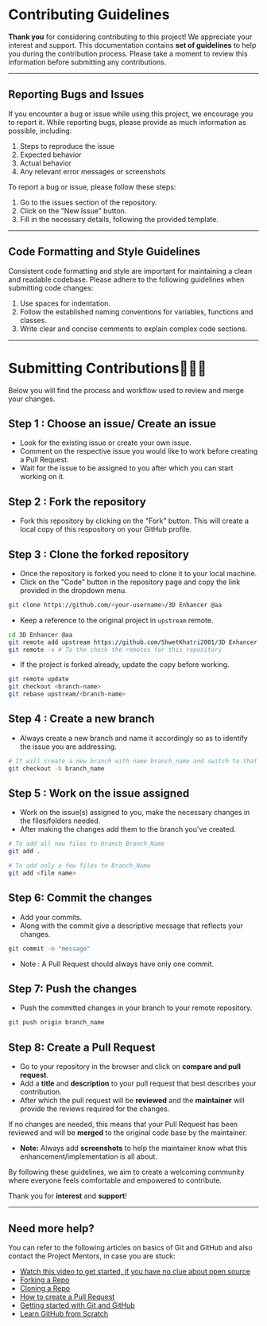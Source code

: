 # Contributing Guidelines

**Thank you** for considering contributing to this project! We appreciate your interest and support. This documentation contains **set of guidelines** to help you during the contribution process. Please take a moment to review this information before submitting any contributions.
___

## Reporting Bugs and Issues 

If you encounter a bug or issue while using this project, we encourage you to report it. While reporting bugs, please provide as much information as possible, including:
 
1. Steps to reproduce the issue
2. Expected behavior
3. Actual behavior
4. Any relevant error messages or screenshots

To report a bug or issue, please follow these steps:

1. Go to the issues section of the repository.
2. Click on the "New Issue" button.
3. Fill in the necessary details, following the provided template.
___

## Code Formatting and Style Guidelines
Consistent code formatting and style are important for maintaining a clean and readable codebase. Please adhere to the following guidelines when submitting code changes:

1. Use spaces for indentation.
2. Follow the established naming conventions for variables, functions and classes.
3. Write clear and concise comments to explain complex code sections.
___

# Submitting Contributions👨🏻‍💻

Below you will find the process and workflow used to review and merge your changes.

## **Step 1 : Choose an issue/ Create an issue**

- Look for the existing issue or create your own issue.
- Comment on the respective issue you would like to work before creating a Pull Request.
- Wait for the issue to be assigned to you after which you can start working on it.

## **Step 2 : Fork the repository**

- Fork this repository by clicking on the "Fork" button. This will create a local copy of this respository on your GitHub profile.

## **Step 3 : Clone the forked repository**

- Once the repository is forked you need to clone it to your local machine.
- Click on the "Code" button in the repository page and copy the link provided in the dropdown menu.
  

```bash
git clone https://github.com/<your-username>/3D Enhancer @aa
```

- Keep a reference to the original project in `upstream` remote.

```bash  
cd 3D Enhancer @aa  
git remote add upstream https://github.com/ShwetKhatri2001/3D Enhancer @aa
git remote -v # To the check the remotes for this repository 
```  

- If the project is forked already, update the copy before working.

```bash
git remote update
git checkout <branch-name>
git rebase upstream/<branch-name>
``` 

## **Step 4 : Create a new branch**

- Always create a new branch and name it accordingly so as to identify the issue you are addressing.

```bash
# It will create a new branch with name branch_name and switch to that branch 
git checkout -b branch_name
```
## **Step 5 : Work on the issue assigned**

- Work on the issue(s) assigned to you, make the necessary changes in the files/folders needed.
- After making the changes add them to the branch you've created.
  
```bash  
# To add all new files to branch Branch_Name  
git add .  

# To add only a few files to Branch_Name
git add <file name>
```
## **Step 6: Commit the changes**

- Add your commits.
- Along with the commit give a descriptive message that reflects your changes.
  
```bash
git commit -m "message"  
```
- Note : A Pull Request should always have only one commit. 
  
## **Step 7: Push the changes**

- Push the committed changes in your branch to your remote repository.
  
```bash  
git push origin branch_name
```
## **Step 8: Create a Pull Request**

- Go to your repository in the browser and click on **compare and pull request**.
- Add a **title** and **description** to your pull request that best describes your contribution.
- After which the pull request will be **reviewed** and the **maintainer** will provide the reviews required for the changes.

If no changes are needed, this means that your Pull Request has been reviewed and will be **merged** to the original code base by the maintainer.

- **Note:** Always add **screenshots** to help the maintainer know what this enhancement/implementation is all about.

By following these guidelines, we aim to create a welcoming community where everyone feels comfortable and empowered to contribute.

Thank you for **interest** and **support**!
___

## Need more help?

You can refer to the following articles on basics of Git and GitHub and also contact the Project Mentors, in case you are stuck:

- [Watch this video to get started, if you have no clue about open source](https://youtu.be/SYtPC9tHYyQ)
- [Forking a Repo](https://help.github.com/en/github/getting-started-with-github/fork-a-repo)
- [Cloning a Repo](https://help.github.com/en/desktop/contributing-to-projects/creating-a-pull-request)
- [How to create a Pull Request](https://opensource.com/article/19/7/create-pull-request-github)
- [Getting started with Git and GitHub](https://towardsdatascience.com/getting-started-with-git-and-github-6fcd0f2d4ac6)
- [Learn GitHub from Scratch](https://lab.github.com/githubtraining/introduction-to-github)




